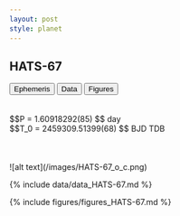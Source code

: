 ```yaml
---
layout: post
style: planet
---
```

<script src="../js/planets.js"></script>

## HATS-67

<!-- Tab links -->
<div class="tab">
<button class="tablinks" onclick="openCity(event, 'Ephemeris')">Ephemeris</button>
<button class="tablinks" onclick="openCity(event, 'Data')">Data</button>
<button class="tablinks" onclick="openCity(event, 'Figures')">Figures</button>
</div>

<!-- Tab content -->
<div id="Ephemeris" class="tabcontent" markdown="1">
<br/><br/>
$$P = 1.60918292(85) $$ day <br/>
$$T_0 = 2459309.51399(68) $$ BJD TDB
<br/><br/>
<br/><br/>
![alt text](/images/HATS-67_o_c.png)
</div>


<div id="Data" class="tabcontent" markdown="1">

{% include data/data_HATS-67.md %}

</div>

<div id="Figures" class="tabcontent" markdown="1">
{% include figures/figures_HATS-67.md %}
</div>


<script src="../js/tabs.js"></script>


